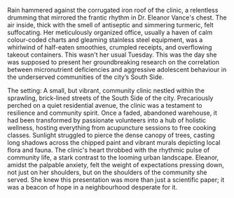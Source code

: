 Rain hammered against the corrugated iron roof of the clinic, a relentless drumming that mirrored the frantic rhythm in Dr. Eleanor Vance's chest.  The air inside, thick with the smell of antiseptic and simmering turmeric, felt suffocating.  Her meticulously organized office, usually a haven of calm colour-coded charts and gleaming stainless steel equipment, was a whirlwind of half-eaten smoothies, crumpled receipts, and overflowing takeout containers.  This wasn't her usual Tuesday.  This was the day she was supposed to present her groundbreaking research on the correlation between micronutrient deficiencies and aggressive adolescent behaviour in the underserved communities of the city’s South Side.

The setting: A small, but vibrant, community clinic nestled within the sprawling, brick-lined streets of the South Side of the city.  Precariously perched on a quiet residential avenue, the clinic was a testament to resilience and community spirit.  Once a faded, abandoned warehouse, it had been transformed by passionate volunteers into a hub of holistic wellness, hosting everything from acupuncture sessions to free cooking classes.  Sunlight struggled to pierce the dense canopy of trees, casting long shadows across the chipped paint and vibrant murals depicting local flora and fauna. The clinic's heart throbbed with the rhythmic pulse of community life, a stark contrast to the looming urban landscape.  Eleanor, amidst the palpable anxiety, felt the weight of expectations pressing down, not just on her shoulders, but on the shoulders of the community she served.  She knew this presentation was more than just a scientific paper; it was a beacon of hope in a neighbourhood desperate for it.
